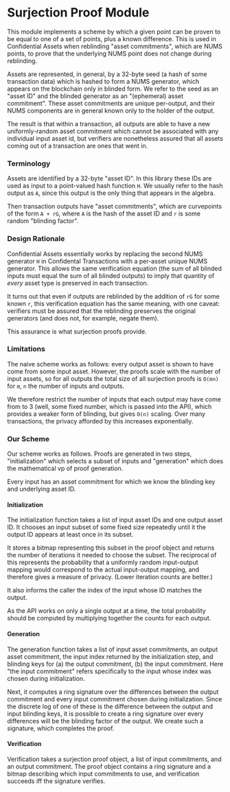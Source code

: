 Surjection Proof Module
===========================

This module implements a scheme by which a given point can be proven to be
equal to one of a set of points, plus a known difference. This is used in
Confidential Assets when reblinding "asset commitments", which are NUMS
points, to prove that the underlying NUMS point does not change during
reblinding.

Assets are represented, in general, by a 32-byte seed (a hash of some
transaction data) which is hashed to form a NUMS generator, which appears
on the blockchain only in blinded form. We refer to the seed as an
"asset ID" and the blinded generator as an "(ephemeral) asset commitment".
These asset commitments are unique per-output, and their NUMS components
are in general known only to the holder of the output.

The result is that within a transaction, all outputs are able to have
a new uniformly-random asset commitment which cannot be associated with
any individual input asset id, but verifiers are nonetheless assured that
all assets coming out of a transaction are ones that went in.

### Terminology

Assets are identified by a 32-byte "asset ID". In this library these IDs
are used as input to a point-valued hash function `H`. We usually refer
to the hash output as `A`, since this output is the only thing that appears
in the algebra.

Then transaction outputs have "asset commitments", which are curvepoints
of the form `A + rG`, where `A` is the hash of the asset ID and `r` is
some random "blinding factor".

### Design Rationale

Confidential Assets essentially works by replacing the second NUMS generator
`H` in Confidental Transactions with a per-asset unique NUMS generator. This
allows the same verification equation (the sum of all blinded inputs must
equal the sum of all blinded outputs) to imply that quantity of *every* asset
type is preserved in each transaction.

It turns out that even if outputs are reblinded by the addition of `rG` for
some known `r`, this verification equation has the same meaning, with one
caveat: verifiers must be assured that the reblinding preserves the original
generators (and does not, for example, negate them).

This assurance is what surjection proofs provide.

### Limitations

The naive scheme works as follows: every output asset is shown to have come
from some input asset. However, the proofs scale with the number of input
assets, so for all outputs the total size of all surjection proofs is `O(mn)`
for `m`, `n` the number of inputs and outputs.

We therefore restrict the number of inputs that each output may have come
from to 3 (well, some fixed number, which is passed into the API), which
provides a weaker form of blinding, but gives `O(n)` scaling. Over many
transactions, the privacy afforded by this increases exponentially.

### Our Scheme

Our scheme works as follows. Proofs are generated in two steps, "initialization"
which selects a subset of inputs and "generation" which does the mathematical
vp of proof generation.

Every input has an asset commitment for which we know the blinding key and
underlying asset ID.

#### Initialization

The initialization function takes a list of input asset IDs and one output
asset ID. It chooses an input subset of some fixed size repeatedly until it
the output ID appears at least once in its subset.

It stores a bitmap representing this subset in the proof object and returns
the number of iterations it needed to choose the subset. The reciprocal of
this represents the probability that a uniformly random input-output
mapping would correspond to the actual input-output mapping, and therefore
gives a measure of privacy. (Lower iteration counts are better.)

It also informs the caller the index of the input whose ID matches the output.

As the API works on only a single output at a time, the total probability
should be computed by multiplying together the counts for each output.

#### Generation

The generation function takes a list of input asset commitments, an output
asset commitment, the input index returned by the initialization step, and
blinding keys for (a) the output commitment, (b) the input commitment. Here
"the input commitment" refers specifically to the input whose index was
chosen during initialization.

Next, it computes a ring signature over the differences between the output
commitment and every input commitment chosen during initialization. Since
the discrete log of one of these is the difference between the output and
input blinding keys, it is possible to create a ring signature over every
differences will be the blinding factor of the output. We create such a
signature, which completes the proof.

#### Verification

Verification takes a surjection proof object, a list of input commitments,
and an output commitment. The proof object contains a ring signature and
a bitmap describing which input commitments to use, and verification
succeeds iff the signature verifies.



